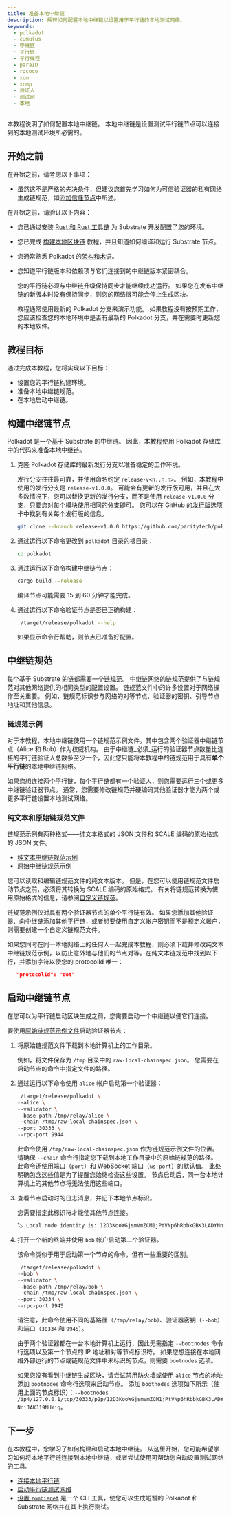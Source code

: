 ```yaml
---
title: 准备本地中继链
description: 解释如何配置本地中继链以设置用于平行链的本地测试网络。
keywords:
  - polkadot
  - cumulus
  - 中继链
  - 平行链
  - 平行线程
  - paraID
  - rococo
  - xcm
  - xcmp
  - 验证人
  - 测试网
  - 本地
---
```


本教程说明了如何配置本地中继链。
本地中继链是设置测试平行链节点可以连接到的本地测试环境所必需的。

## 开始之前

在开始之前，请考虑以下事项：

- 虽然这不是严格的先决条件，但建议您首先学习如何为可信验证器的私有网络生成链规范，如[添加信任节点](/tutorials/build-a-blockchain/add-trusted-nodes/)中所述。

在开始之前，请验证以下内容：

- 您已通过安装 [Rust 和 Rust 工具链](/install/) 为 Substrate 开发配置了您的环境。

- 您已完成 [构建本地区块链](/tutorials/build-a-blockchain/build-local-blockchain/) 教程，并且知道如何编译和运行 Substrate 节点。

- 您通常熟悉 Polkadot 的[架构和术语](https://wiki.polkadot.network/docs/learn-architecture)。

- 您知道平行链版本和依赖项与它们连接到的中继链版本紧密耦合。

  您的平行链必须与中继链升级保持同步才能继续成功运行。
  如果您在发布中继链的新版本时没有保持同步，则您的网络很可能会停止生成区块。

  教程通常使用最新的 Polkadot 分支来演示功能。
  如果教程没有按预期工作，您应该检查您的本地环境中是否有最新的 Polkadot 分支，并在需要时更新您的本地软件。

## 教程目标

通过完成本教程，您将实现以下目标：

- 设置您的平行链构建环境。
- 准备本地中继链规范。
- 在本地启动中继链。

## 构建中继链节点

Polkadot 是一个基于 Substrate 的中继链。
因此，本教程使用 Polkadot 存储库中的代码来准备本地中继链。

1. 克隆 Polkadot 存储库的最新发行分支以准备稳定的工作环境。

   发行分支往往最可靠，并使用命名约定 `release-v<n..n.n>`。
   例如，本教程中使用的发行分支是 `release-v1.0.0`。
   可能会有更新的发行版可用，并且在大多数情况下，您可以替换更新的发行分支，而不是使用 `release-v1.0.0` 分支，只要您对每个模块使用相同的分支即可。
   您可以在 GitHub 的[发行版](https://github.com/paritytech/polkadot/releases)选项卡中找到有关每个发行版的信息。

   ```bash
   git clone --branch release-v1.0.0 https://github.com/paritytech/polkadot-sdk.git
   ```

2. 通过运行以下命令更改到 `polkadot` 目录的根目录：

   ```bash
   cd polkadot
   ```

3. 通过运行以下命令构建中继链节点：

   ```bash
   cargo build --release
   ```

   编译节点可能需要 15 到 60 分钟才能完成。

1. 通过运行以下命令验证节点是否已正确构建：

   ```bash
   ./target/release/polkadot --help
   ```

   如果显示命令行帮助，则节点已准备好配置。

## 中继链规范

每个基于 Substrate 的链都需要一个[链规范](/build/chain-spec/)。
中继链网络的链规范提供了与链规范对其他网络提供的相同类型的配置设置。
链规范文件中的许多设置对于网络操作至关重要。
例如，链规范标识参与网络的对等节点、验证器的密钥、引导节点地址和其他信息。

### 链规范示例

对于本教程，本地中继链使用一个链规范示例文件，其中包含两个验证器中继链节点（Alice 和 Bob）作为权威机构。
由于中继链_必须_运行的验证器节点数量比连接的平行链验证人总数多至少一个，因此您只能将本教程中的链规范用于具有**单个平行链**的本地中继链网络。

如果您想连接两个平行链，每个平行链都有一个验证人，则您需要运行三个或更多中继链验证器节点。
通常，您需要修改链规范并硬编码其他验证器才能为两个或更多平行链设置本地测试网络。

### 纯文本和原始链规范文件

链规范示例有两种格式——纯文本格式的 JSON 文件和 SCALE 编码的原始格式的 JSON 文件。

- [纯文本中继链规范示例](/assets/tutorials/relay-chain-specs/plain-local-chainspec.json)
- [原始中继链规范示例](/assets/tutorials/relay-chain-specs/raw-local-chainspec.json)

您可以读取和编辑链规范文件的纯文本版本。
但是，在您可以使用链规范文件启动节点之前，必须将其转换为 SCALE 编码的原始格式。
有关将链规范转换为使用原始格式的信息，请参阅[自定义链规范](/reference/how-to-guides/basics/customize-a-chain-specification/)。

链规范示例仅对具有两个验证器节点的单个平行链有效。
如果您添加其他验证器、向中继链添加其他平行链，或者想要使用自定义帐户密钥而不是预定义帐户，则需要创建一个自定义链规范文件。

如果您同时在同一本地网络上的任何人一起完成本教程，则必须下载并修改纯文本中继链规范示例，以防止意外地与他们的节点对等。在纯文本链规范中找到以下行，并添加字符以使您的 protocolId 唯一：

```json
   "protocolId": "dot"
```

## 启动中继链节点

在您可以为平行链启动区块生成之前，您需要启动一个中继链以便它们连接。

要使用[原始链规范示例文件](/assets/tutorials/relay-chain-specs/raw-local-chainspec.json)启动验证器节点：

1. 将原始链规范文件下载到本地计算机上的工作目录。

   例如，将文件保存为 `/tmp` 目录中的 `raw-local-chainspec.json`。
   您需要在启动节点的命令中指定文件的路径。

2. 通过运行以下命令使用 `alice` 帐户启动第一个验证器：

   ```bash
   ./target/release/polkadot \
   --alice \
   --validator \
   --base-path /tmp/relay/alice \
   --chain /tmp/raw-local-chainspec.json \
   --port 30333 \
   --rpc-port 9944
   ```

   此命令使用 `/tmp/raw-local-chainspec.json` 作为链规范示例文件的位置。
   请确保 `--chain` 命令行指定您下载到本地工作目录中的原始链规范的路径。
   此命令还使用端口（`port`）和 WebSocket 端口（`ws-port`）的默认值。
   此处明确包含这些值是为了提醒您始终检查这些设置。
   节点启动后，同一台本地计算机上的其他节点将无法使用这些端口。

3. 查看节点启动时的日志消息，并记下本地节点标识。

   您需要指定此标识符才能使其他节点连接。

   ```bash
   🏷 Local node identity is: 12D3KooWGjsmVmZCM1jPtVNp6hRbbkGBK3LADYNniJAKJ19NUYiq
   ```

4. 打开一个新的终端并使用 `bob` 帐户启动第二个验证器。

   该命令类似于用于启动第一个节点的命令，但有一些重要的区别。

   ```bash
   ./target/release/polkadot \
   --bob \
   --validator \
   --base-path /tmp/relay/bob \
   --chain /tmp/raw-local-chainspec.json \
   --port 30334 \
   --rpc-port 9945
   ```

   请注意，此命令使用不同的基路径（`/tmp/relay/bob`）、验证器密钥（`--bob`）和端口（`30334` 和 `9945`）。

   由于两个验证器都在一台本地计算机上运行，因此无需指定 `--bootnodes` 命令行选项以及第一个节点的 IP 地址和对等节点标识符。
   如果您想连接在本地网络外部运行的节点或链规范文件中未标识的节点，则需要 `bootnodes` 选项。

   如果您没有看到中继链生成区块，请尝试禁用防火墙或使用 `alice` 节点的地址添加 `bootnodes` 命令行选项来启动节点。
   添加 `bootnodes` 选项如下所示（使用上面的节点标识）：`--bootnodes /ip4/127.0.0.1/tcp/30333/p2p/12D3KooWGjsmVmZCM1jPtVNp6hRbbkGBK3LADYNniJAKJ19NUYiq`。

## 下一步

在本教程中，您学习了如何构建和启动本地中继链。
从这里开始，您可能希望学习如何将本地平行链连接到本地中继链，或者尝试使用可帮助您自动设置测试网络的工具。

- [连接本地平行链](/tutorials/build-a-parachain/connect-a-local-parachain/)
- [启动平行链测试网络](https://github.com/open-web3-stack/parachain-launch)
- [设置 `zombienet`](https://github.com/paritytech/zombienet) 是一个 CLI 工具，使您可以生成短暂的 Polkadot 和 Substrate 网络并在其上执行测试。
